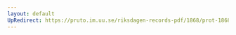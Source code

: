 ```yaml
---
layout: default
UpRedirect: https://pruto.im.uu.se/riksdagen-records-pdf/1868/prot-1868--ak--311.pdf
---
```

